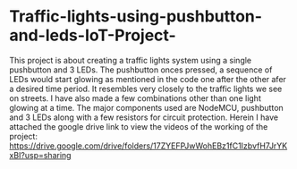 # Traffic-lights-using-pushbutton-and-leds-IoT-Project-
This project is about creating a traffic lights system using a single pushbutton and 3 LEDs. The pushbutton onces pressed, a sequence of LEDs would start glowing as mentioned in the code one after the other afer a desired time period. It resembles very closely to the traffic lights we see on streets. I have also made a few combinations other than one light glowing at a time. The major components used are NodeMCU, pushbutton and 3 LEDs along with a few resistors for circuit protection.
Herein I have attached the google drive link to view the videos of the working of the project: https://drive.google.com/drive/folders/17ZYEFPJwWohEBz1fC1IzbvfH7JrYKxBI?usp=sharing
